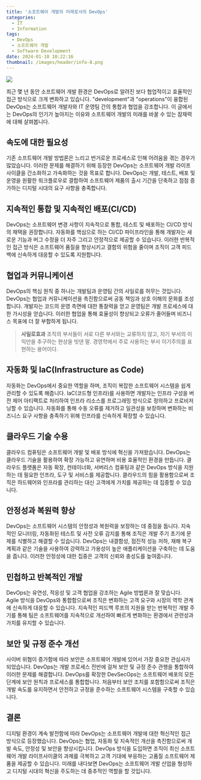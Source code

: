 ```yaml
---
title: '소프트웨어 개발의 미래로서의 DevOps'
categories:
  - IT
  - Information
tags:
  - DevOps
  - 소프트웨어 개발
  - Software Development
date: 2024-01-10 10:22:16
thumbnail: /images/header/info-8.png
---
```


![](/images/header/info-8.png)

최근 몇 년 동안 소프트웨어 개발 환경은 DevOps로 알려진 보다 협업적이고 효율적인 접근 방식으로 크게 변화하고 있습니다. "development"과 "operations"이 융합된 DevOps는 소프트웨어 개발자와 IT 운영팀 간의 통합과 협업을 강조합니다. 이 글에서는 DevOps의 인기가 높아지는 이유와 소프트웨어 개발의 미래를 바꿀 수 있는 잠재력에 대해 살펴봅니다.

## 속도에 대한 필요성

기존 소프트웨어 개발 방법론은 느리고 번거로운 프로세스로 인해 어려움을 겪는 경우가 많았습니다. 이러한 문제를 해결하기 위해 등장한 DevOps는 소프트웨어 개발 라이프사이클을 간소화하고 가속화하는 것을 목표로 합니다. DevOps는 개발, 테스트, 배포 및 운영을 원활한 워크플로우로 결합하여 소프트웨어 제품의 출시 기간을 단축하고 점점 증가하는 디지털 시대의 요구 사항을 충족합니다.

## 지속적인 통합 및 지속적인 배포(CI/CD)

DevOps는 소프트웨어 변경 사항이 지속적으로 통합, 테스트 및 배포하는 CI/CD 방식의 채택을 권장합니다. 자동화를 핵심으로 하는 CI/CD 파이프라인을 통해 개발자는 새로운 기능과 버그 수정을 더 자주 그리고 안정적으로 제공할 수 있습니다. 이러한 반복적인 접근 방식은 소프트웨어 품질을 향상시키고 결함의 위험을 줄이며 조직이 고객 피드백에 신속하게 대응할 수 있도록 지원합니다.

## 협업과 커뮤니케이션

DevOps의 핵심 원칙 중 하나는 개발팀과 운영팀 간의 사일로를 허무는 것입니다. DevOps는 협업과 커뮤니케이션을 촉진함으로써 공동 책임과 상호 이해의 문화를 조성합니다. 개발자는 코드의 운영 측면에 대한 통찰력을 얻고 운영팀은 개발 프로세스에 대한 가시성을 얻습니다. 이러한 협업을 통해 효율성이 향상되고 오류가 줄어들며 비즈니스 목표에 더 잘 부합하게 됩니다.

> **사일로효과**
> 조직의 부서들이 서로 다른 부서와는 교류하지 않고, 자기 부서의 이익만을 추구하는 현상을 빗댄 말. 경영학에서 주로 사용하는 부서 이기주의를 표현하는 용어이다.

## 자동화 및 IaC(Infrastructure as Code)

자동화는 DevOps에서 중요한 역할을 하며, 조직이 복잡한 소프트웨어 시스템을 쉽게 관리할 수 있도록 해줍니다. IaC(코드형 인프라)를 사용하면 개발자는 인프라 구성을 버전 제어 아티팩트로 처리하여 인프라 리소스를 프로그래밍 방식으로 정의하고 프로비저닝할 수 있습니다. 자동화를 통해 수동 오류를 제거하고 일관성을 보장하며 변화하는 비즈니스 요구 사항을 충족하기 위해 인프라를 신속하게 확장할 수 있습니다.

## 클라우드 기술 수용

클라우드 컴퓨팅은 소프트웨어 개발 및 배포 방식에 혁신을 가져왔습니다. DevOps는 클라우드 기술을 활용하여 확장 가능하고 유연하며 비용 효율적인 환경을 만듭니다. 클라우드 플랫폼은 자동 확장, 컨테이너화, 서버리스 컴퓨팅과 같은 DevOps 방식을 지원하는 데 필요한 인프라, 도구 및 서비스를 제공합니다. 클라우드의 힘을 활용함으로써 조직은 하드웨어와 인프라를 관리하는 대신 고객에게 가치를 제공하는 데 집중할 수 있습니다.

## 안정성과 복원력 향상

DevOps는 소프트웨어 시스템의 안정성과 복원력을 보장하는 데 중점을 둡니다. 지속적인 모니터링, 자동화된 테스트 및 사전 오류 감지를 통해 조직은 개발 주기 초기에 문제를 식별하고 해결할 수 있습니다. DevOps는 내결함성, 점진적 성능 저하, 재해 복구 계획과 같은 기술을 사용하여 강력하고 가용성이 높은 애플리케이션을 구축하는 데 도움을 줍니다. 이러한 안정성에 대한 집중은 고객의 신뢰와 충성도를 높여줍니다.

## 민첩하고 반복적인 개발

DevOps는 유연성, 적응성 및 고객 협업을 강조하는 Agile 방법론과 잘 맞습니다. Agile 방식을 DevOps와 통합함으로써 조직은 변화하는 고객 요구와 시장의 역학 관계에 신속하게 대응할 수 있습니다. 지속적인 피드백 루프의 지원을 받는 반복적인 개발 주기를 통해 팀은 소프트웨어를 지속적으로 개선하여 빠르게 변화하는 환경에서 관련성과 가치를 유지할 수 있습니다.

## 보안 및 규정 준수 개선

사이버 위협이 증가함에 따라 보안은 소프트웨어 개발에 있어서 가장 중요한 관심사가 되었습니다. DevOps는 개발 프로세스 전반에 걸쳐 보안 및 규정 준수 관행을 통합하여 이러한 문제를 해결합니다. DevOps를 확장한 DevSecOps는 소프트웨어 배포의 모든 단계에 보안 원칙과 프로세스를 통합합니다. 처음부터 보안 조치를 포함함으로써 조직은 개발 속도를 유지하면서 안전하고 규정을 준수하는 소프트웨어 시스템을 구축할 수 있습니다.

## 결론

디지털 환경이 계속 발전함에 따라 DevOps는 소프트웨어 개발에 대한 혁신적인 접근 방식으로 등장했습니다. DevOps는 협업, 자동화 및 지속적인 개선을 촉진함으로써 개발 속도, 안정성 및 보안을 향상시킵니다. DevOps 방식을 도입하면 조직이 최신 소프트웨어 개발 라이프사이클의 과제를 극복하고 고객 기대에 부응하는 고품질 소프트웨어 제품을 제공할 수 있습니다. 미래를 내다보면 DevOps는 소프트웨어 개발 산업을 형성하고 디지털 시대의 혁신을 주도하는 데 중추적인 역할을 할 것입니다.
